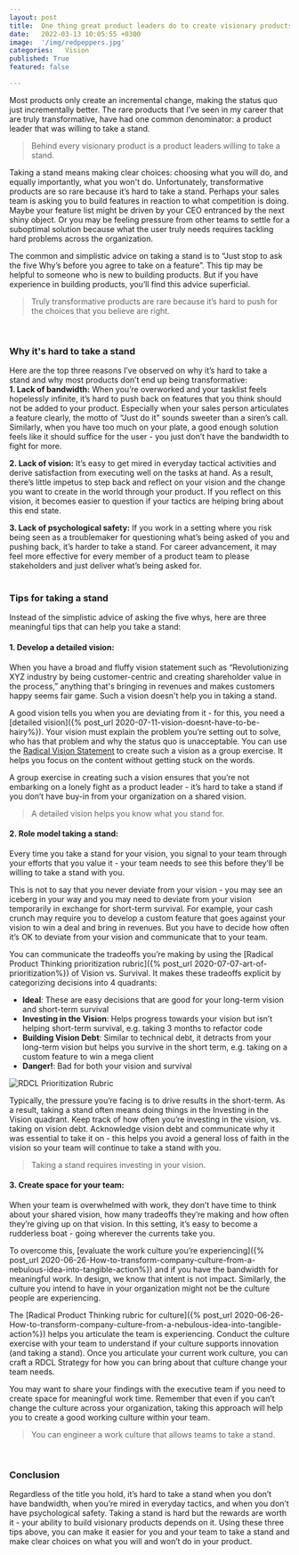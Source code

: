```yaml
---
layout: post
title:  One thing great product leaders do to create visionary products
date:   2022-03-13 10:05:55 +0300
image:  '/img/redpeppers.jpg'
categories:   Vision
published: True
featured: false

---
```


Most products only create an incremental change, making the status quo just incrementally better. The rare products that I’ve seen in my career that are truly transformative, have had one common denominator: a product leader that was willing to take a stand.  

>Behind every visionary product is a product leaders willing to take a stand. 

Taking a stand means making clear choices: choosing what you will do, and equally importantly, what you won't do. Unfortunately, transformative products are so rare because it’s hard to take a stand. Perhaps your sales team is asking you to build features in reaction to what competition is doing. Maybe your feature list might be driven by your CEO entranced by the next shiny object. Or you may be feeling pressure from other teams to settle for a suboptimal solution because what the user truly needs requires tackling hard problems across the organization.  

The common and simplistic advice on taking a stand is to “Just stop to ask the five Why’s before you agree to take on a feature”. This tip may be helpful to someone who is new to building products. But if you have experience in building products, you’ll find this advice superficial. 
>Truly transformative products are rare because it’s hard to push for the choices that you believe are right.  

<br>

### Why it's hard to take a stand

Here are the top three reasons I’ve observed on why it’s hard to take a stand and why most products don’t end up being transformative:  
**1. Lack of bandwidth:** 
When you’re overworked and your tasklist feels hopelessly infinite, it’s hard to push back on features that you think should not be added to your product. Especially when your sales person articulates a feature clearly, the motto of “Just do it” sounds sweeter than a siren’s call. Similarly, when you have too much on your plate, a good enough solution feels like it should suffice for the user - you just don’t have the bandwidth to fight for more.  

**2. Lack of vision:** 
It’s easy to get mired in everyday tactical activities and derive satisfaction from executing well on the tasks at hand. As a result, there’s little impetus to step back and reflect on your vision and the change you want to create in the world through your product. If you reflect on this vision, it becomes easier to question if your tactics are helping bring about this end state.  

**3. Lack of psychological safety:** 
If you work in a setting where you risk being seen as a troublemaker for questioning what’s being asked of you and pushing back, it’s harder to take a stand. For career advancement, it may feel more effective for every member of a product team to please stakeholders and just deliver what’s being asked for.  
<br>

### Tips for taking a stand  
Instead of the simplistic advice of asking the five whys, here are three meaningful tips that can help you take a stand: 
#### 1. Develop a detailed vision: 
When you have a broad and fluffy vision statement such as “Revolutionizing XYZ industry by being customer-centric and creating shareholder value in the process,” anything that's bringing in revenues and makes customers happy seems fair game. Such a vision doesn't help you in taking a stand. 

A good vision tells you when you are deviating from it - for this, you need a [detailed vision]({% post_url 2020-07-11-vision-doesnt-have-to-be-hairy%}). Your vision must explain the problem you’re setting out to solve, who has that problem and why the status quo is unacceptable. You can use the [Radical Vision Statement](https://www.radicalproduct.com/toolkit/) to create such a vision as a group exercise. It helps you focus on the content without getting stuck on the words.  

A group exercise in creating such a vision ensures that you’re not embarking on a lonely fight as a product leader - it’s hard to take a stand if you don’t have buy-in from your organization on a shared vision.  

>A detailed vision helps you know what you stand for.

#### 2. Role model taking a stand: 
Every time you take a stand for your vision, you signal to your team through your efforts that you value it - your team needs to see this before they’ll be willing to take a stand with you.  

This is not to say that you never deviate from your vision - you may see an iceberg in your way and you may need to deviate from your vision temporarily in exchange for short-term survival. For example, your cash crunch may require you to develop a custom feature that goes against your vision to win a deal and bring in revenues. But you have to decide how often it’s OK to deviate from your vision and communicate that to your team.

You can communicate the tradeoffs you’re making by using the [Radical Product Thinking prioritization rubric]({% post_url 2020-07-07-art-of-prioritization%}) of Vision vs. Survival. It makes these tradeoffs explicit by categorizing decisions into 4 quadrants:
* **Ideal**: These are easy decisions that are good for your long-term vision and short-term survival
* **Investing in the Vision**: Helps progress towards your vision but isn’t helping short-term survival, e.g. taking 3 months to refactor code
* **Building Vision Debt**: Similar to technical debt, it detracts from your long-term vision but helps you survive in the short term, e.g. taking on a custom feature to win a mega client
* **Danger!**: Bad for both your vision and survival

![RDCL Prioritization Rubric]({{site.baseurl}}/img/Priorities.jpg)

Typically, the pressure you’re facing is to drive results in the short-term. As a result, taking a stand often means doing things in the Investing in the Vision quadrant. Keep track of how often you’re investing in the vision, vs. taking on vision debt. Acknowledge vision debt and communicate why it was essential to take it on - this helps you avoid a general loss of faith in the vision so your team will continue to take a stand with you.
>Taking a stand requires investing in your vision.

#### 3. Create space for your team: 
When your team is overwhelmed with work, they don’t have time to think about your shared vision, how many tradeoffs they’re making and how often they’re giving up on that vision. In this setting, it’s easy to become a rudderless boat - going wherever the currents take you.  

To overcome this, [evaluate the work culture you’re experiencing]({% post_url 2020-06-26-How-to-transform-company-culture-from-a-nebulous-idea-into-tangible-action%}) and if you have the bandwidth for meaningful work. In design, we know that intent is not impact. Similarly, the culture you intend to have in your organization might not be the culture people are experiencing.  

The [Radical Product Thinking rubric for culture]({% post_url 2020-06-26-How-to-transform-company-culture-from-a-nebulous-idea-into-tangible-action%}) helps you articulate the team is experiencing. Conduct the culture exercise with your team to understand if your culture supports innovation (and taking a stand). Once you articulate your current work culture, you can craft a RDCL Strategy for how you can bring about that culture change your team needs.  

You may want to share your findings with the executive team if you need to create space for meaningful work time. Remember that even if you can’t change the culture across your organization, taking this approach will help you to create a good working culture within your team.  
>You can engineer a work culture that allows teams to take a stand.

<br>

### Conclusion
Regardless of the title you hold, it’s hard to take a stand when you don’t have bandwidth, when you’re mired in everyday tactics, and when you don’t have psychological safety. Taking a stand is hard but the rewards are worth it - your ability to build visionary products depends on it. Using these three tips above, you can make it easier for you and your team to take a stand and make clear choices on what you will and won’t do in your product.






